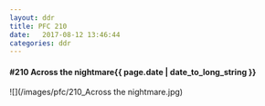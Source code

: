```yaml
---
layout: ddr
title: PFC 210
date:   2017-08-12 13:46:44
categories: ddr
---
```


#### **#210** Across the nightmare<span class="pull-right">{{ page.date | date_to_long_string }}</span>
![](/images/pfc/210_Across the nightmare.jpg)

